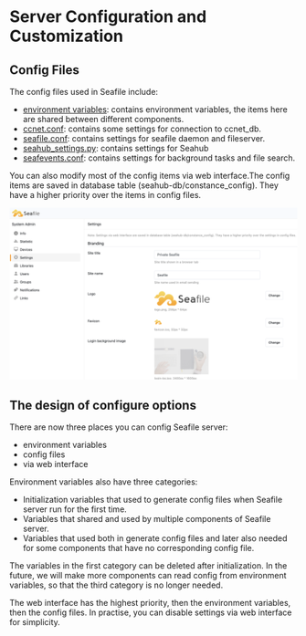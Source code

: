 # Server Configuration and Customization

## Config Files

The config files used in Seafile include:

* [environment variables](.env.md): contains environment variables, the items here are shared between different components.
* [ccnet.conf](ccnet-conf.md): contains some settings for connection to ccnet_db.
* [seafile.conf](seafile-conf.md): contains settings for seafile daemon and fileserver.
* [seahub_settings.py](seahub_settings_py.md): contains settings for Seahub
* [seafevents.conf](seafevents-conf.md): contains settings for background tasks and file search.

You can also modify most of the config items via web interface.The config items are saved in database table (seahub-db/constance_config). They have a higher priority over the items in config files.

![Seafile Config via Web](../images/seafile-server-config.png)

## The design of configure options

There are now three places you can config Seafile server:

- environment variables
- config files
- via web interface

Environment variables also have three categories:

- Initialization variables that used to generate config files when Seafile server run for the first time.
- Variables that shared and used by multiple components of Seafile server.
- Variables that used both in generate config files and later also needed for some components that have no corresponding config file.

The variables in the first category can be deleted after initialization. In the future, we will make more components can read config from environment variables, so that the third category is no longer needed.

The web interface has the highest priority, then the environment variables, then the config files. In practise, you can disable settings via web interface for simplicity.


